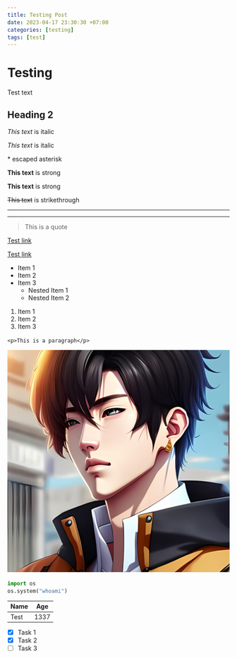 ```yaml
---
title: Testing Post
date: 2023-04-17 23:30:30 +07:00
categories: [testing]
tags: [test]
---
```


# Testing
Test text
## Heading 2
*This text* is italic

_This text_ is italic

\* escaped asterisk

**This text** is strong

__This text__ is strong

~~This text~~ is strikethrough

---

___

<!-- Blockquote -->
> This is a quote

<!-- Links -->
[Test link](https://google.com)

[Test link](https://google.com "test link")

<!-- UL -->
* Item 1
* Item 2
* Item 3
    * Nested Item 1
    * Nested Item 2

<!-- OL -->
1. Item 1
2. Item 2
3. Item 3

<!-- Inline Code Block -->

`<p>This is a paragraph</p>`

<!-- Images -->
![404Gh0st](/assets/gh0stavatar.jpg)

<!-- Github Markdown -->

<!-- Code Blocks -->
```python
import os
os.system("whoami")
```

<!-- Tables -->
| Name  | Age   |
| ----- | ----- |
| Test  | 1337  |

<!-- Task lists -->
* [x] Task 1
* [x] Task 2
* [ ] Task 3 